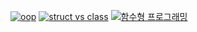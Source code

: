 [![oop](https://img.youtube.com/vi/7zz5gKa7iXk/0.jpg)](https://www.youtube.com/watch?v=7zz5gKa7iXk)
[![struct vs class](https://img.youtube.com/vi/OMiEwfmfdng/0.jpg)](https://www.youtube.com/watch?v=OMiEwfmfdng)
[![함수형 프로그래밍](https://img.youtube.com/vi/XoH9jzblxKQ/0.jpg)](https://www.youtube.com/watch?v=XoH9jzblxKQ)